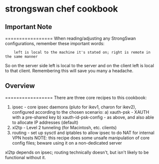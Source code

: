 # strongswan chef cookbook

## Important Note
=================
When reading/adjusting any StrongSwan configurations, remember these important words:

        left is local to the machine it's stated on; right is remote in the same manner

So on the server side left is local to the server and on the client left is local to that client. Remembering this will save you many a headache.

## Overview
=================
There are three core recipes to this cookbook:
1) ipsec - core ipsec daemons (pluto for ikev1, charon for ikev2), configured according to the chosen scenario:
  a) xauth-psk - XAUTH with a pre-shared key
  b) xauth-id-psk-config - as above, and also able to allocate IP addresses (default)
2) xl2tp - Level 2 tunneling (for Macintosh, etc. clients)
3) routing - set up sysctl and iptables to allow ipsec to do NAT for internal VPN hosts
  NOTE: this recipe does some unsafe manipulation of core config files; beware using it on a non-dedicated server

xl2tp depends on ipsec; routing technically doesn't, but isn't likely to be functional without it.